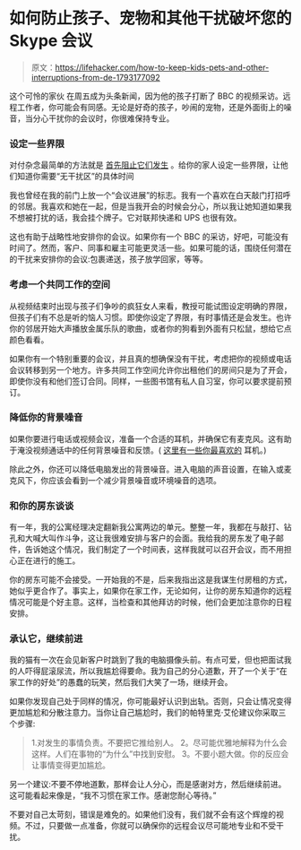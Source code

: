 # 如何防止孩子、宠物和其他干扰破坏您的 Skype 会议

> 原文：<https://lifehacker.com/how-to-keep-kids-pets-and-other-interruptions-from-de-1793177092>

这个可怜的家伙 在周五成为头条新闻，因为他的孩子打断了 BBC 的视频采访。远程工作者，你可能会有同感。无论是好奇的孩子，吵闹的宠物，还是外面街上的噪音，当分心干扰你的会议时，你很难保持专业。



### 设定一些界限

对付杂念最简单的方法就是 [首先阻止它们发生](https://lifehacker.com/how-can-i-keep-my-family-from-disturbing-me-when-i-work-518375734) 。给你的家人设定一些界限，让他们知道你需要“无干扰区”的具体时间

我也曾经在我的前门上放一个“会议进展”的标志。我有一个喜欢在白天敲门打招呼的邻居。我喜欢和她在一起，但是当我开会的时候会分心，所以我让她知道如果我不想被打扰的话，我会挂个牌子。它对联邦快递和 UPS 也很有效。

这也有助于战略性地安排你的会议。如果你有一个 BBC 的采访，好吧，可能没有时间了。然而，客户、同事和雇主可能更灵活一些。如果可能的话，围绕任何潜在的干扰来安排你的会议:包裹递送，孩子放学回家，等等。

### 考虑一个共同工作的空间

从视频结束时出现与孩子们争吵的疯狂女人来看，教授可能试图设定明确的界限，但孩子们有不总是听的恼人习惯。即使你设定了界限，有时事情还是会发生。也许你的邻居开始大声播放金属乐队的歌曲，或者你的狗看到外面有只松鼠，想给它点颜色看看。

如果你有一个特别重要的会议，并且真的想确保没有干扰，考虑把你的视频或电话会议转移到另一个地方。许多共同工作空间允许你出租他们的房间只是为了开会，即使你没有和他们签订合同。同样，一些图书馆有私人自习室，你可以要求提前预订。

### 降低你的背景噪音

如果你要进行电话或视频会议，准备一个合适的耳机，并确保它有麦克风。这有助于淹没视频通话中的任何背景噪音和反馈。( [这里有一些你最喜欢的](http://lifehacker.com/five-best-headsets-with-attached-microphones-5896076) 耳机。)

除此之外，你还可以降低电脑发出的背景噪音。进入电脑的声音设置，在输入或麦克风下，你应该会看到一个减少背景噪音或环境噪音的选项。

### 和你的房东谈谈

有一年，我的公寓经理决定翻新我公寓两边的单元。整整一年，我都在与敲打、钻孔和大喊大叫作斗争，这让我很难安排与客户的会面。我给我的房东发了电子邮件，告诉她这个情况，我们制定了一个时间表，这样我就可以召开会议，而不用担心正在进行的施工。

你的房东可能不会接受。一开始我的不是，后来我指出这是我谋生付房租的方式，她似乎更合作了。事实上，如果你在家工作，无论如何，让你的房东知道你的远程情况可能是个好主意。这样，当检查和其他拜访的时候，他们会更加注意你的日程安排。

### 承认它，继续前进

我的猫有一次在会见新客户时跳到了我的电脑摄像头前。有点可爱，但也把面试我的人吓得屁滚尿流，所以我尴尬得要命。我为自己的分心道歉，开了一个关于“在家工作的好处”的愚蠢的玩笑，然后我们大笑了一场，继续开会。

如果你发现自己处于同样的情况，你可能最好认识到出轨。否则，只会让情况变得更加尴尬和分散注意力。当你让自己尴尬时，我们的帕特里克·艾伦建议你采取三个步骤:

> 1.对发生的事情负责。不要把它推给别人。
> 2。尽可能优雅地解释为什么会这样。人们在事物的“为什么”中找到安慰。
> 3。不要小题大做。你的反应会让事情变得更加尴尬。

另一个建议:不要不停地道歉，那样会让人分心，而是感谢对方，然后继续前进。这可能看起来像是，“我不习惯在家工作。感谢您耐心等待。”

不要对自己太苛刻，错误是难免的。如果他们没有，我们就不会有这个辉煌的视频。不过，只要做一点准备，你就可以确保你的远程会议尽可能地专业和不受干扰。